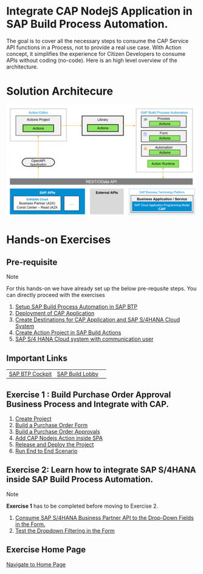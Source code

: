 # Integrate CAP NodejS Application in SAP Build Process Automation.

The goal is to cover all the necessary steps to consume the CAP Service API functions in a Process, not to provide a real use case. With Action concept, it simplifies the experience for Citizen Developers to consume APIs without coding (no-code). Here is an high level overview of the architecture.

# Solution Architecure

![](./images/arch.png)

# Hands-on Exercises

## Pre-requisite

> [!Note]
> For this hands-on we have already set up the below pre-requsite steps. You can directly proceed with the exercises

1. [Setup SAP Build Process Automation in SAP BTP](../workshops/clean-core-extensibility-cap/setup/setup-build-apps-&-process-automation.md#setup-sap-build-process-automation-in-sap-btp-using-booster)
2. [Deployment of CAP Application](./prerequisites/deployment.md)
3. [Create Destinations for CAP Application and SAP S/4HANA Cloud System](./prerequisites/README.md)
4. [Create Action Project in SAP Build Actions](./action/createaction.md)
5. [SAP S/4 HANA Cloud system with communication user](../workshops/clean-core-extensibility-cap/setup/s4hana-cloud-config.md)

## Important Links
| | | |
| ----------- | ----------- | ----------- |
|[SAP BTP Cockpit](https://apac.cockpit.btp.cloud.sap/cockpit/?idp=pesworkshops.accounts.ondemand.com#/globalaccount/a9030b2a-ed51-438e-9166-241ce6c0291d/subaccount/39f42fe8-e715-49e0-850a-316400cceb53/subaccountoverview) | [SAP Build Lobby](https://pw-build-hands-on.eu10.build.cloud.sap/lobby)|

## Exercise 1 : Build Purchase Order Approval Business Process and Integrate with CAP.

1. [Create Project](./createprocess/README.md)
2. [Build a Purchase Order Form](./form/README.md)
3. [Build a Purchase Order Approvals](./approval/README.md)
4. [Add CAP Nodejs Action inside SPA](./action/README.md)
5. [Release and Deploy the Project](./deploy/README.md)
6. [Run End to End Scenario](./e2e/README.md)

##  Exercise 2: Learn how to integrate SAP S/4HANA inside SAP Build Process Automation.

> [!Note]  
> **Exercise 1** has to be completed before moving to Exercise 2.

1. [Consume SAP S/4HANA Business Partner API to the Drop-Down Fields in the Form.](./s4hana/README.md)
2. [Test the Dropdown Filtering in the Form](./s4hane2e/README.md)

  ## Exercise Home Page
   [Navigate to Home Page](../workshops/clean-core-extensibility-cap/README.md)

